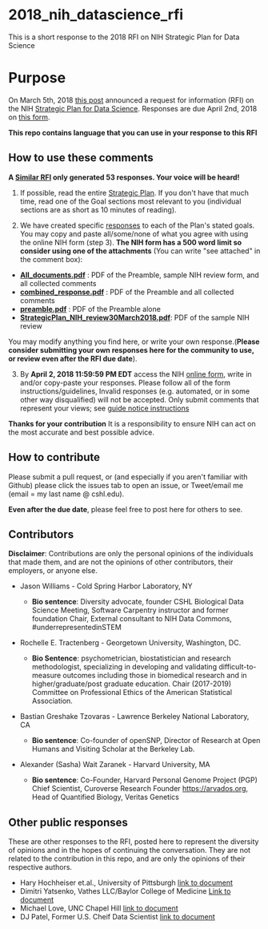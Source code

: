 # 2018_nih_datascience_rfi
This is a short response to the 2018 RFI on NIH Strategic Plan for Data Science

# Purpose
On March 5th, 2018 [this post](https://nexus.od.nih.gov/all/2018/03/05/requesting-your-input-on-the-draft-nih-strategic-plan-for-data-science/) announced a request for information (RFI) on the
NIH [Strategic Plan for Data Science](https://grants.nih.gov/grants/rfi/NIH-Strategic-Plan-for-Data-Science.pdf).
Responses are due April 2nd, 2018 on [this form](https://grants.nih.gov/grants/rfi/rfi.cfm?ID=73).

**This repo contains language that you can use in your response to this RFI**

## How to use these comments

**A [Similar RFI](https://nlmdirector.nlm.nih.gov/2018/03/20/next-generation-data-science-research-challenges/) only generated 53 responses. Your voice will be heard!**

1. If possible, read the entire [Strategic Plan](https://grants.nih.gov/grants/rfi/NIH-Strategic-Plan-for-Data-Science.pdf).
If you don't have that much time, read one of the Goal sections most relevant to
you (individual sections are as short as 10 minutes of reading).

2. We have created specific [responses](./combined_response.md) to each of the
Plan's stated goals. You may copy and paste all/some/none of what you agree with
using the online NIH form (step 3).
**The NIH form has a 500 word limit so consider using one of the attachments**
(You can write "see attached" in the comment box):

- **[All_documents.pdf](./All_documents.pdf)** : PDF of the Preamble, sample NIH
  review form, and all collected comments
- **[combined_response.pdf](combined_response.pdf)** : PDF of the Preamble and all
  collected comments
- **[preamble.pdf](preamble.pdf)** : PDF of the Preamble alone
- **[StrategicPlan_NIH_review30March2018.pdf](StrategicPlan_NIH_review30March2018.pdf)**:  PDF of the sample NIH review

You may modify anything you find here, or write your own response.(**Please consider submitting your own responses here for the community to use, or review even after the
RFI due date**).

3. By **April 2, 2018 11:59:59 PM EDT** access the NIH [online form](https://grants.nih.gov/grants/rfi/rfi.cfm?ID=73), write in and/or
copy-paste your responses. Please follow all of the form instructions/guidelines,
Invalid responses (e.g. automated, or in some other way disqualified) will not
be accepted. Only submit comments that represent your
views; see [guide notice instructions](https://grants.nih.gov/grants/guide/notice-files/NOT-OD-18-134.html)



**Thanks for your contribution** It is a responsibility to ensure NIH can act
on the most accurate and best possible advice.



## How to contribute

Please submit a pull request, or (and especially if you aren't familiar with
Github) please click the issues tab to open an issue, or Tweet/email me (email =
my last name @ cshl.edu).

**Even after the due date**, please feel free to post here for others to see.

## Contributors

**Disclaimer**: Contributions are only the personal opinions of the individuals
that made them, and are not the opinions of other contributors, their employers,
or anyone else.


- Jason Williams - Cold Spring Harbor Laboratory, NY
  - **Bio sentence**: Diversity advocate, founder CSHL Biological Data Science Meeting,
    Software Carpentry instructor and former foundation Chair, External consultant to
    NIH Data Commons, #underrepresentedinSTEM

- Rochelle E. Tractenberg - Georgetown University, Washington, DC.
  - **Bio Sentence**: psychometrician, biostatistician and research methodologist, specializing
    in developing and validating difficult-to-measure outcomes including those in biomedical research and in higher/graduate/post graduate education. Chair (2017-2019) Committee on Professional Ethics of the American Statistical Association.

- Bastian Greshake Tzovaras - Lawrence Berkeley National Laboratory, CA
  - **Bio sentence**: Co-founder of openSNP, Director of Research at Open Humans and
    Visiting Scholar at the Berkeley Lab.

- Alexander (Sasha) Wait Zaranek - Harvard University, MA
  - **Bio sentence**: Co-Founder, Harvard Personal Genome Project (PGP) Chief Scientist, Curoverse Research Founder https://arvados.org, Head of Quantified Biology, Veritas Genetics

## Other public responses

These are other responses to the RFI, posted here to represent the diversity
of opinions and in the hopes of continuing the conversation. They are not
related to the contribution in this repo, and are only the opinions of their
respective authors.

- Hary Hochheiser et.al., University of Pittsburgh [link to document](https://docs.google.com/document/d/1ibfFtWu75OQelcOUj-EXLCWc1qox0xugE_bqfdVF8Kc/edit)
- Dimitri Yatsenko, Vathes LLC/Baylor College of Medicine [Link to document](https://github.com/dimitri-yatsenko/NIH-RFI-Strategic-Plan-for-Data-Science)
- Michael Love, UNC Chapel Hill [link to document](https://github.com/mikelove/2018_nih_datascience_rfi)
- DJ Patel, Former U.S. Cheif Data Scientist [link to document](https://www.linkedin.com/pulse/data-science-nih-healthcare-dj-patil/)
